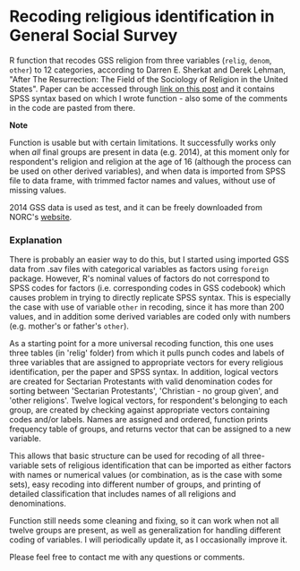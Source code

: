 # Recoding religious identification in General Social Survey

R function that recodes GSS religion from three variables (`relig`, `denom`, `other`) to 12 categories, according to Darren E. Sherkat and Derek Lehman, "After The Resurrection: The Field of the Sociology of Religion in the United States". Paper can be accessed through [link on this post](https://iranianredneck.wordpress.com/2016/11/29/why-reltrad-sucks-contesting-the-measure-of-american-religion/) and it contains SPSS syntax based on which I wrote function - also some of the comments in the code are pasted from there.

**Note**

Function is usable but with certain limitations. It successfully works only when *all* final groups are present in data (e.g. 2014), at this moment only for respondent's religion and religion at the age of 16 (although the process can be used on other derived variables), and when data is imported from SPSS file to data frame, with trimmed factor names and values, without use of missing values.

2014 GSS data is used as test, and it can be freely downloaded from NORC's [website](http://gss.norc.org/get-the-data).

### Explanation
There is probably an easier way to do this, but I started using imported GSS data from .sav files with categorical variables as factors using `foreign` package. However, R's nominal values of factors do not correspond to SPSS codes for factors (i.e. corresponding codes in GSS codebook) which causes problem in trying to directly replicate SPSS syntax. This is especially the case with use of variable `other` in recoding, since it has more than 200 values, and in addition some derived variables are coded only with numbers (e.g. mother's or father's `other`).

As a starting point for a more universal recoding function, this one uses three tables (in 'relig' folder) from which it pulls punch codes and labels of three variables that are assigned to appropriate vectors for every religious identification, per the paper and SPSS syntax. In addition, logical vectors are created for Sectarian Protestants with valid denomination codes for sorting between 'Sectarian Protestants', 'Christian - no group given', and 'other religions'. Twelve logical vectors, for respondent's belonging to each group, are created by checking against appropriate vectors containing codes and/or labels. Names are assigned and ordered, function prints frequency table of groups, and returns vector that can be assigned to a new variable. 

This allows that basic structure can be used for recoding of all three-variable sets of religious identification that can be imported as either factors with names or numerical values (or combination, as is the case with some sets), easy recoding into different number of groups, and printing of detailed classification that includes names of all religions and denominations.

Function still needs some cleaning and fixing, so it can work when not all twelve groups are present, as well as generalization for handling different coding of variables. I will periodically update it, as I occasionally improve it.

Please feel free to contact me with any questions or comments.
